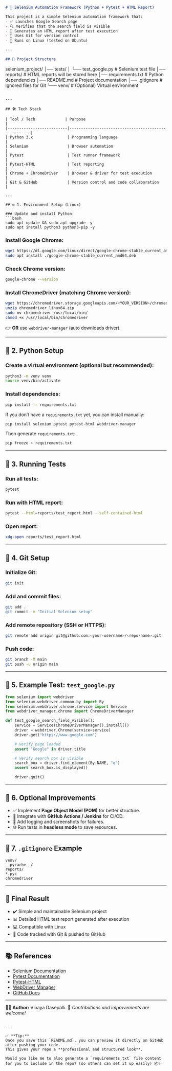```markdown
# 🧪 Selenium Automation Framework (Python + Pytest + HTML Report)

This project is a simple Selenium automation framework that:
- ✅ Launches Google Search page
- 🔍 Verifies that the search field is visible
- 🧾 Generates an HTML report after test execution
- 🌿 Uses Git for version control
- 🐧 Runs on Linux (tested on Ubuntu)

---

## 📌 Project Structure

```

selenium_project/
│── tests/
│   └── test_google.py          # Selenium test file
│── reports/                    # HTML reports will be stored here
│── requirements.txt            # Python dependencies
│── README.md                   # Project documentation
│── .gitignore                  # Ignored files for Git
└── venv/                       # (Optional) Virtual environment

````

---

## 🛠️ Tech Stack

| Tool / Tech             | Purpose                                              |
|--------------------------|-----------------------------------------------------|
| Python 3.x               | Programming language                                |
| Selenium                 | Browser automation                                 |
| Pytest                   | Test runner framework                              |
| Pytest-HTML              | Test reporting                                     |
| Chrome + ChromeDriver    | Browser & driver for test execution                 |
| Git & GitHub             | Version control and code collaboration              |

---

## ⚙️ 1. Environment Setup (Linux)

### Update and install Python:
```bash
sudo apt update && sudo apt upgrade -y
sudo apt install python3 python3-pip -y
````

### Install Google Chrome:

```bash
wget https://dl.google.com/linux/direct/google-chrome-stable_current_amd64.deb
sudo apt install ./google-chrome-stable_current_amd64.deb
```

### Check Chrome version:

```bash
google-chrome --version
```

### Install ChromeDriver (matching Chrome version):

```bash
wget https://chromedriver.storage.googleapis.com/<YOUR_VERSION>/chromedriver_linux64.zip
unzip chromedriver_linux64.zip
sudo mv chromedriver /usr/local/bin/
chmod +x /usr/local/bin/chromedriver
```

👉 **OR** use `webdriver-manager` (auto downloads driver).

---

## 🐍 2. Python Setup

### Create a virtual environment (optional but recommended):

```bash
python3 -m venv venv
source venv/bin/activate
```

### Install dependencies:

```bash
pip install -r requirements.txt
```

If you don’t have a `requirements.txt` yet, you can install manually:

```bash
pip install selenium pytest pytest-html webdriver-manager
```

Then generate `requirements.txt`:

```bash
pip freeze > requirements.txt
```

---

## 🧪 3. Running Tests

### Run all tests:

```bash
pytest
```

### Run with HTML report:

```bash
pytest --html=reports/test_report.html --self-contained-html
```

### Open report:

```bash
xdg-open reports/test_report.html
```

---

## 🧭 4. Git Setup

### Initialize Git:

```bash
git init
```

### Add and commit files:

```bash
git add .
git commit -m "Initial Selenium setup"
```

### Add remote repository (SSH or HTTPS):

```bash
git remote add origin git@github.com:<your-username>/<repo-name>.git
```

### Push code:

```bash
git branch -M main
git push -u origin main
```

---

## 🧰 5. Example Test: `test_google.py`

```python
from selenium import webdriver
from selenium.webdriver.common.by import By
from selenium.webdriver.chrome.service import Service
from webdriver_manager.chrome import ChromeDriverManager

def test_google_search_field_visible():
    service = Service(ChromeDriverManager().install())
    driver = webdriver.Chrome(service=service)
    driver.get("https://www.google.com")

    # Verify page loaded
    assert "Google" in driver.title

    # Verify search box is visible
    search_box = driver.find_element(By.NAME, "q")
    assert search_box.is_displayed()

    driver.quit()
```

---

## 🚀 6. Optional Improvements

* ✅ Implement **Page Object Model (POM)** for better structure.
* 🧭 Integrate with **GitHub Actions / Jenkins** for CI/CD.
* 📝 Add logging and screenshots for failures.
* 🌐 Run tests in **headless mode** to save resources.

---

## 🧹 7. `.gitignore` Example

```
venv/
__pycache__/
reports/
*.pyc
chromedriver
```

---

## 🏁 Final Result

* ✔️ Simple and maintainable Selenium project
* 📊 Detailed HTML test report generated after execution
* 💻 Compatible with Linux
* 🔐 Code tracked with Git & pushed to GitHub

---

## 📚 References

* [Selenium Documentation](https://www.selenium.dev/documentation/)
* [Pytest Documentation](https://docs.pytest.org/)
* [Pytest-HTML](https://pypi.org/project/pytest-html/)
* [WebDriver Manager](https://github.com/SergeyPirogov/webdriver_manager)
* [GitHub Docs](https://docs.github.com/)

---

👨‍💻 **Author:** Vinaya Dasepalli.
📧 *Contributions and improvements are welcome!*

```

---

✅ **Tip:**  
Once you save this `README.md`, you can preview it directly on GitHub after pushing your code.  
This gives your repo a **professional and structured look**.  

Would you like me to also generate a `requirements.txt` file content for you to include in the repo? (so others can set it up easily) 📦✨
```

